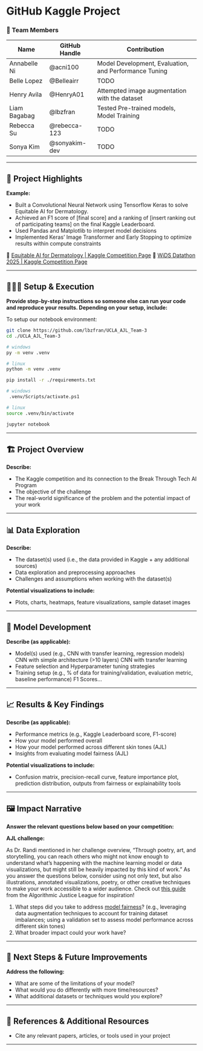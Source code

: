 # GitHub Kaggle Project

### **👥 Team Members**

| Name | GitHub Handle | Contribution |
| - | - | - |
| Annabelle Ni | @acni100 | Model Development, Evaluation, and Performance Tuning |
| Belle Lopez | @Belleairr | TODO |
| Henry Avila | @HenryA01 | Attempted image augmentation with the dataset |
| Liam Bagabag | @lbzfran | Tested Pre-trained models, Model Training |
| Rebecca Su | @rebecca-123 | TODO |
| Sonya Kim | @sonyakim-dev | TODO |

---

## **🎯 Project Highlights**

**Example:**

* Built a Convolutional Neural Network using Tensorflow Keras to solve Equitable AI for Dermatology.
* Achieved an F1 score of \[final score\] and a ranking of \[insert ranking out of participating teams\] on the final Kaggle Leaderboard.
* Used Pandas and Matplotlib to interpret model decisions
* Implemented Keras’ Image Transformer and Early Stopping to optimize results within compute constraints

🔗 [Equitable AI for Dermatology | Kaggle Competition Page](https://www.kaggle.com/competitions/bttai-ajl-2025/overview)
🔗 [WiDS Datathon 2025 | Kaggle Competition Page](https://www.kaggle.com/competitions/widsdatathon2025/overview)

---

## **👩🏽‍💻 Setup & Execution**

**Provide step-by-step instructions so someone else can run your code and reproduce your results. Depending on your setup, include:**

To setup our notebook environment:

```sh
git clone https://github.com/lbzfran/UCLA_AJL_Team-3
cd ./UCLA_AJL_Team-3

# windows
py -m venv .venv 

# linux
python -m venv .venv

pip install -r ./requirements.txt

# windows
 .venv/Scripts/activate.ps1

# linux
source .venv/bin/activate

jupyter notebook
```

---

## **🏗️ Project Overview**

**Describe:**

* The Kaggle competition and its connection to the Break Through Tech AI Program
* The objective of the challenge
* The real-world significance of the problem and the potential impact of your work

---

## **📊 Data Exploration**

**Describe:**

* The dataset(s) used (i.e., the data provided in Kaggle \+ any additional sources)
* Data exploration and preprocessing approaches
* Challenges and assumptions when working with the dataset(s)

**Potential visualizations to include:**

* Plots, charts, heatmaps, feature visualizations, sample dataset images

---

## **🧠 Model Development**

**Describe (as applicable):**

* Model(s) used (e.g., CNN with transfer learning, regression models)
CNN with simple architecture (>10 layers)
CNN with transfer learning
* Feature selection and Hyperparameter tuning strategies
* Training setup (e.g., % of data for training/validation, evaluation metric, baseline performance)
F1 Scores…

---

## **📈 Results & Key Findings**

**Describe (as applicable):**

* Performance metrics (e.g., Kaggle Leaderboard score, F1-score)
* How your model performed overall
* How your model performed across different skin tones (AJL)
* Insights from evaluating model fairness (AJL)

**Potential visualizations to include:**

* Confusion matrix, precision-recall curve, feature importance plot, prediction distribution, outputs from fairness or explainability tools

---

## **🖼️ Impact Narrative**

**Answer the relevant questions below based on your competition:**

**AJL challenge:**

As Dr. Randi mentioned in her challenge overview, “Through poetry, art, and storytelling, you can reach others who might not know enough to understand what’s happening with the machine learning model or data visualizations, but might still be heavily impacted by this kind of work.”
As you answer the questions below, consider using not only text, but also illustrations, annotated visualizations, poetry, or other creative techniques to make your work accessible to a wider audience.
Check out [this guide](https://drive.google.com/file/d/1kYKaVNR\_l7Abx2kebs3AdDi6TlPviC3q/view) from the Algorithmic Justice League for inspiration!

1. What steps did you take to address [model fairness](https://haas.berkeley.edu/wp-content/uploads/What-is-fairness_-EGAL2.pdf)? (e.g., leveraging data augmentation techniques to account for training dataset imbalances; using a validation set to assess model performance across different skin tones)
2. What broader impact could your work have?

---

## **🚀 Next Steps & Future Improvements**

**Address the following:**

* What are some of the limitations of your model?
* What would you do differently with more time/resources?
* What additional datasets or techniques would you explore?

---

## **📄 References & Additional Resources**

* Cite any relevant papers, articles, or tools used in your project

---

